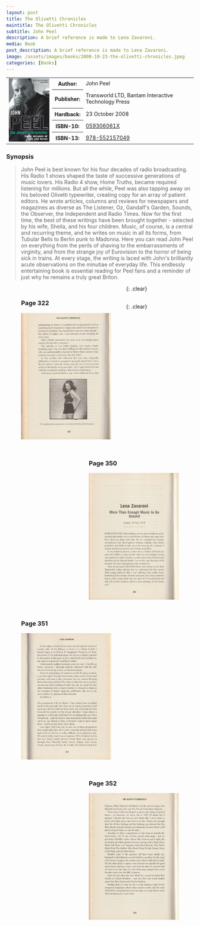 ```yaml
---
layout: post
title: The Olivetti Chronicles
maintitle: The Olivetti Chronicles
subtitle: John Peel
description: A brief reference is made to Lena Zavaroni.
media: Book
post_description: A brief reference is made to Lena Zavaroni.
image: /assets/images/books/2008-10-23-the-olivetti-chronicles.jpeg
categories: [Books]
---
```


<table class="striped">
<td rowspan="6" style="text-align: center;"><a href="/assets/images/books/2008-10-23-the-olivetti-chronicles.jpeg"><img src="/assets/images/books/2008-10-23-the-olivetti-chronicles.jpeg" width="150" class="zoom-in" /></a></td>
<tr>
<th>Author:</th>
<td>John Peel</td>
</tr>
<tr>
<th>Publisher:</th>
<td>Transworld LTD, Bantam Interactive Technology Press</td>
</tr>
<tr>
<th>Hardback:</th>
<td>23 October 2008</td>
</tr>
<tr>
<th>ISBN-10:</th>
<td><a href="https://www.google.com/search?newwindow=1&sxsrf=ALeKk03F-4UY6wagNLHirGhTP5m727GwEg%3A1602837158655&ei=plqJX5HOJ_PwxgPPiY_IBw&q=ISBN+10%3A+059306061X&oq=ISBN+10%3A+059306061X&gs_lcp=CgZwc3ktYWIQAzoHCAAQRxCwA1CxoQNYorgDYNO-A2gBcAB4AIABU4gB4QGSAQEzmAEAoAECoAEBqgEHZ3dzLXdpesgBCMABAQ&sclient=psy-ab&ved=0ahUKEwiRueXb2bjsAhVzuHEKHc_EA3kQ4dUDCA0&uact=5">059306061X</a></td>
</tr>
<tr>
<th>ISBN-13:</th>
<td><a href="https://www.google.com/search?newwindow=1&sxsrf=ALeKk01Xs9W_KvczYH6TAbK7ZYGgyJ12-A%3A1602837152968&ei=oFqJX6_TOsCV1fAP-r2bwA8&q=ISBN+13%3A+978-0593060612&oq=ISBN+13%3A+978-0593060612&gs_lcp=CgZwc3ktYWIQA1DwIVjwIWCaJ2gBcAB4AIABuAGIAbgBkgEDMC4xmAEAoAEBqgEHZ3dzLXdpesABAQ&sclient=psy-ab&ved=0ahUKEwivo4rZ2bjsAhXAShUIHfreBvgQ4dUDCA0&uact=5">978-552157049</a></td>
</tr>
</table>

### Synopsis
> John Peel is best known for his four decades of radio broadcasting. His Radio 1 shows shaped the taste of successive generations of music lovers. His Radio 4 show, Home Truths, became required listening for millions. But all the while, Peel was also tapping away on his beloved Olivetti typewriter, creating copy for an array of patient editors. He wrote articles, columns and reviews for newspapers and magazines as diverse as The Listener, Oz, Gandalf's Garden, Sounds, the Observer, the Independent and Radio Times. Now for the first time, the best of these writings have been brought together - selected by his wife, Sheila, and his four children. Music, of course, is a central and recurring theme, and he writes on music in all its forms, from Tubular Bells to Berlin punk to Madonna. Here you can read John Peel on everything from the perils of shaving to the embarrassments of virginity, and from the strange joy of Eurovision to the horror of being sick in trains. At every stage, the writing is laced with John's brilliantly acute observations on the minutiae of everyday life. This endlessly entertaining book is essential reading for Peel fans and a reminder of just why he remains a truly great Briton.

<figure class="fig1" id="Page 322">
<figcaption>
<h3>Page 322</h3>
</figcaption>
<a href="/assets/images/books/the-olivetti-chronicles-page-322.jpg"><img src="/assets/images/books/the-olivetti-chronicles-page-322.jpg" class="full-width zoom-in" /></a>
</figure>

<figure class="fig2" id="Page 350">
<figcaption>
<h3>Page 350</h3>
</figcaption>
<a href="/assets/images/books/the-olivetti-chronicles-page-350.jpg"><img src="/assets/images/books/the-olivetti-chronicles-page-350.jpg" class="full-width zoom-in" /></a>
</figure>

{: .clear}

<figure class="fig1" id="Page 351">
<figcaption>
<h3>Page 351</h3>
</figcaption>
<a href="/assets/images/books/the-olivetti-chronicles-page-351.jpg"><img src="/assets/images/books/the-olivetti-chronicles-page-351.jpg" class="full-width zoom-in" /></a>
</figure>

<figure class="fig2" id="Page 352">
<figcaption>
<h3>Page 352</h3>
</figcaption>
<a href="/assets/images/books/the-olivetti-chronicles-page-352.jpg"><img src="/assets/images/books/the-olivetti-chronicles-page-352.jpg" class="full-width zoom-in" /></a>
</figure>

<br />{: .clear}

<style>
.fig1 {float:left; width:48%;}
figcaption {float:left; width:100%;}

.fig2 {float:right; width:48%;}
figcaption {float:left; width:100%;}

@media only screen and (max-width: 700px) {
.fig1, .fig2 {float:left; width:100%;}
figcaption {float:left; width:90%; margin-bottom: 10px;}
}
</style>

